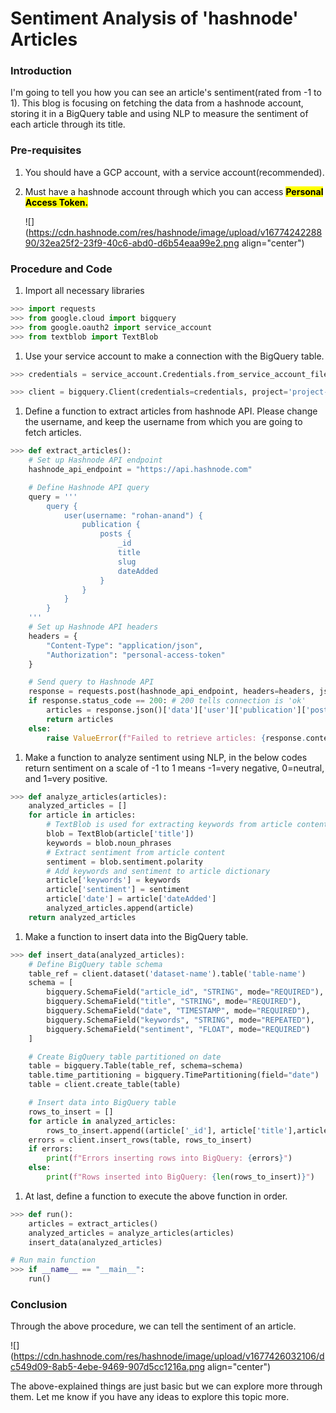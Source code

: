 # Sentiment Analysis of 'hashnode' Articles

### Introduction

I'm going to tell you how you can see an article's sentiment(rated from -1 to 1). This blog is focusing on fetching the data from a hashnode account, storing it in a BigQuery table and using NLP to measure the sentiment of each article through its title.

### Pre-requisites

1. You should have a GCP account, with a service account(recommended).
    
2. Must have a hashnode account through which you can access **<mark>Personal Access Token.</mark>**
    
    ![](https://cdn.hashnode.com/res/hashnode/image/upload/v1677424228890/32ea25f2-23f9-40c6-abd0-d6b54eaa99e2.png align="center")
    

### Procedure and Code

1. Import all necessary libraries
    

```python
>>> import requests
>>> from google.cloud import bigquery
>>> from google.oauth2 import service_account
>>> from textblob import TextBlob
```

1. Use your service account to make a connection with the BigQuery table.
    

```python
>>> credentials = service_account.Credentials.from_service_account_file('service_account.json')

>>> client = bigquery.Client(credentials=credentials, project='project-id')
```

1. Define a function to extract articles from hashnode API. Please change the username, and keep the username from which you are going to fetch articles.
    

```python
>>> def extract_articles():
    # Set up Hashnode API endpoint
    hashnode_api_endpoint = "https://api.hashnode.com"

    # Define Hashnode API query
    query = '''
        query {
            user(username: "rohan-anand") {
                publication {
                    posts {
                        _id
                        title
                        slug
                        dateAdded
                    }
                }
            }
        }
    '''
    # Set up Hashnode API headers
    headers = {
        "Content-Type": "application/json",
        "Authorization": "personal-access-token"
    }

    # Send query to Hashnode API
    response = requests.post(hashnode_api_endpoint, headers=headers, json={'query': query})
    if response.status_code == 200: # 200 tells connection is 'ok'
        articles = response.json()['data']['user']['publication']['posts']
        return articles
    else:
        raise ValueError(f"Failed to retrieve articles: {response.content}")
```

1. Make a function to analyze sentiment using NLP, in the below codes return sentiment on a scale of -1 to 1 means -1=very negative, 0=neutral, and 1=very positive.
    

```python
>>> def analyze_articles(articles):
    analyzed_articles = []
    for article in articles:
        # TextBlob is used for extracting keywords from article content
        blob = TextBlob(article['title'])
        keywords = blob.noun_phrases
        # Extract sentiment from article content
        sentiment = blob.sentiment.polarity
        # Add keywords and sentiment to article dictionary
        article['keywords'] = keywords
        article['sentiment'] = sentiment
        article['date'] = article['dateAdded']
        analyzed_articles.append(article)
    return analyzed_articles
```

1. Make a function to insert data into the BigQuery table.
    

```python
>>> def insert_data(analyzed_articles):
    # Define BigQuery table schema
    table_ref = client.dataset('dataset-name').table('table-name')
    schema = [
        bigquery.SchemaField("article_id", "STRING", mode="REQUIRED"),
        bigquery.SchemaField("title", "STRING", mode="REQUIRED"),
        bigquery.SchemaField("date", "TIMESTAMP", mode="REQUIRED"),
        bigquery.SchemaField("keywords", "STRING", mode="REPEATED"),
        bigquery.SchemaField("sentiment", "FLOAT", mode="REQUIRED")
    ]

    # Create BigQuery table partitioned on date
    table = bigquery.Table(table_ref, schema=schema)
    table.time_partitioning = bigquery.TimePartitioning(field="date")
    table = client.create_table(table)

    # Insert data into BigQuery table
    rows_to_insert = []
    for article in analyzed_articles:
        rows_to_insert.append((article['_id'], article['title'],article['dateAdded'] ,article['keywords'], article['sentiment']))
    errors = client.insert_rows(table, rows_to_insert)
    if errors:
        print(f"Errors inserting rows into BigQuery: {errors}")
    else:
        print(f"Rows inserted into BigQuery: {len(rows_to_insert)}")
```

1. At last, define a function to execute the above function in order.
    

```python
>>> def run():
    articles = extract_articles()
    analyzed_articles = analyze_articles(articles)
    insert_data(analyzed_articles)

# Run main function
>>> if __name__ == "__main__":
    run()
```

### Conclusion

Through the above procedure, we can tell the sentiment of an article.

![](https://cdn.hashnode.com/res/hashnode/image/upload/v1677426032106/dc549d09-8ab5-4ebe-9469-907d5cc1216a.png align="center")

The above-explained things are just basic but we can explore more through them. Let me know if you have any ideas to explore this topic more.